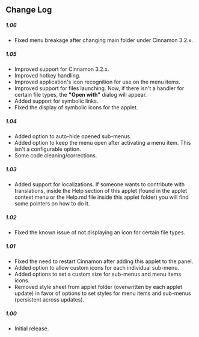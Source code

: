 ## Change Log

##### 1.06
- Fixed menu breakage after changing main folder under Cinnamon 3.2.x.

##### 1.05
- Improved support for Cinnamon 3.2.x.
- Improved hotkey handling.
- Improved application's icon recognition for use on the menu items.
- Improved support for files launching. Now, if there isn't a handler for certain file types, the **"Open with"** dialog will appear.
- Added support for symbolic links.
- Fixed the display of symbolic icons for the applet.

##### 1.04
- Added option to auto-hide opened sub-menus.
- Added option to keep the menu open after activating a menu item. This isn't a configurable option.
- Some code cleaning/corrections.

##### 1.03
- Added support for localizations. If someone wants to contribute with translations, inside the Help section of this applet (found in the applet context menu or the Help.md file inside this applet folder) you will find some pointers on how to do it.

##### 1.02
- Fixed the known issue of not displaying an icon for certain file types.

##### 1.01
- Fixed the need to restart Cinnamon after adding this applet to the panel.
- Added option to allow custom icons for each individual sub-menu.
- Added options to set a custom size for sub-menus and menu items icons.
- Removed style sheet from applet folder (overwritten by each applet update) in favor of options to set styles for menu items and sub-menus (persistent across updates).

##### 1.00
- Initial release.
